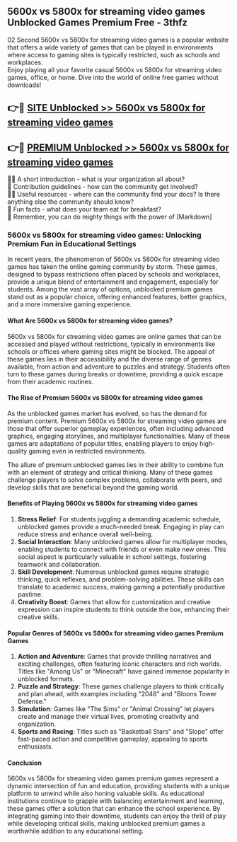 ## 5600x vs 5800x for streaming video games Unblocked Games Premium Free - 3thfz

02 Second 5600x vs 5800x for streaming video games is a popular website that offers a wide variety of games that can be played in environments where access to gaming sites is typically restricted, such as schools and workplaces.  
Enjoy playing all your favorite casual 5600x vs 5800x for streaming video games, office, or home. Dive into the world of online free games without downloads!

## 👉🔴 [SITE Unblocked >> 5600x vs 5800x for streaming video games](http://freeplayer.one?title=5600x_vs_5800x_for_streaming_video_games&ref=13D)

## 👉🔴 [PREMIUM Unblocked >> 5600x vs 5800x for streaming video games](http://freeplayer.one?title=5600x_vs_5800x_for_streaming_video_games&ref=13D)

🙋‍♀️ A short introduction - what is your organization all about?  
🌈 Contribution guidelines - how can the community get involved?  
👩‍💻 Useful resources - where can the community find your docs? Is there anything else the community should know?  
🍿 Fun facts - what does your team eat for breakfast?  
🧙 Remember, you can do mighty things with the power of [Markdown]

### 5600x vs 5800x for streaming video games: Unlocking Premium Fun in Educational Settings

In recent years, the phenomenon of 5600x vs 5800x for streaming video games has taken the online gaming community by storm. These games, designed to bypass restrictions often placed by schools and workplaces, provide a unique blend of entertainment and engagement, especially for students. Among the vast array of options, unblocked premium games stand out as a popular choice, offering enhanced features, better graphics, and a more immersive gaming experience.

#### What Are 5600x vs 5800x for streaming video games?

5600x vs 5800x for streaming video games are online games that can be accessed and played without restrictions, typically in environments like schools or offices where gaming sites might be blocked. The appeal of these games lies in their accessibility and the diverse range of genres available, from action and adventure to puzzles and strategy. Students often turn to these games during breaks or downtime, providing a quick escape from their academic routines.

#### The Rise of Premium 5600x vs 5800x for streaming video games

As the unblocked games market has evolved, so has the demand for premium content. Premium 5600x vs 5800x for streaming video games are those that offer superior gameplay experiences, often including advanced graphics, engaging storylines, and multiplayer functionalities. Many of these games are adaptations of popular titles, enabling players to enjoy high-quality gaming even in restricted environments.

The allure of premium unblocked games lies in their ability to combine fun with an element of strategy and critical thinking. Many of these games challenge players to solve complex problems, collaborate with peers, and develop skills that are beneficial beyond the gaming world.

#### Benefits of Playing 5600x vs 5800x for streaming video games

1.  **Stress Relief**: For students juggling a demanding academic schedule, unblocked games provide a much-needed break. Engaging in play can reduce stress and enhance overall well-being.
2.  **Social Interaction**: Many unblocked games allow for multiplayer modes, enabling students to connect with friends or even make new ones. This social aspect is particularly valuable in school settings, fostering teamwork and collaboration.
3.  **Skill Development**: Numerous unblocked games require strategic thinking, quick reflexes, and problem-solving abilities. These skills can translate to academic success, making gaming a potentially productive pastime.
4.  **Creativity Boost**: Games that allow for customization and creative expression can inspire students to think outside the box, enhancing their creative skills.

#### Popular Genres of 5600x vs 5800x for streaming video games Premium Games

1.  **Action and Adventure**: Games that provide thrilling narratives and exciting challenges, often featuring iconic characters and rich worlds. Titles like "Among Us" or "Minecraft" have gained immense popularity in unblocked formats.
2.  **Puzzle and Strategy**: These games challenge players to think critically and plan ahead, with examples including "2048" and "Bloons Tower Defense."
3.  **Simulation**: Games like "The Sims" or "Animal Crossing" let players create and manage their virtual lives, promoting creativity and organization.
4.  **Sports and Racing**: Titles such as "Basketball Stars" and "Slope" offer fast-paced action and competitive gameplay, appealing to sports enthusiasts.

#### Conclusion

5600x vs 5800x for streaming video games premium games represent a dynamic intersection of fun and education, providing students with a unique platform to unwind while also honing valuable skills. As educational institutions continue to grapple with balancing entertainment and learning, these games offer a solution that can enhance the school experience. By integrating gaming into their downtime, students can enjoy the thrill of play while developing critical skills, making unblocked premium games a worthwhile addition to any educational setting.